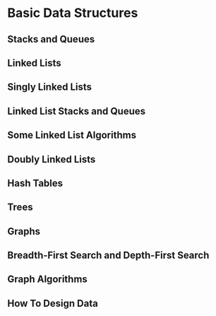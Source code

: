 # Basic Data Structures

## Stacks and Queues

## Linked Lists

## Singly Linked Lists

## Linked List Stacks and Queues

## Some Linked List Algorithms

## Doubly Linked Lists

## Hash Tables

## Trees

## Graphs

## Breadth-First Search and Depth-First Search

## Graph Algorithms

## How To Design Data
